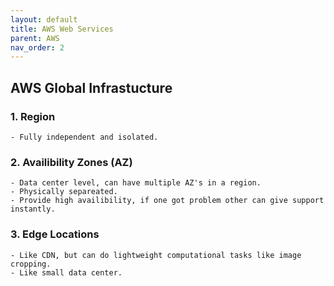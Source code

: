 ```yaml
---
layout: default
title: AWS Web Services
parent: AWS
nav_order: 2
---
```


## AWS Global Infrastucture

### 1. Region

    - Fully independent and isolated.

### 2. Availibility Zones (AZ)

    - Data center level, can have multiple AZ's in a region.
    - Physically separeated.
    - Provide high availibility, if one got problem other can give support instantly.

### 3. Edge Locations

    - Like CDN, but can do lightweight computational tasks like image cropping.
    - Like small data center.
